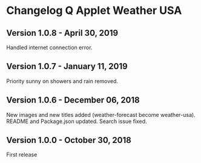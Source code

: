 # Changelog Q Applet Weather USA

## Version 1.0.8 - April 30, 2019

Handled internet connection error.

## Version 1.0.7 - January 11, 2019

Priority sunny on showers and rain removed.

## Version 1.0.6 - December 06, 2018

New images and new titles added (weather-forecast become weather-usa).
README and Package.json updated.
Search issue fixed.

## Version 1.0.0 - October 30, 2018

First release
